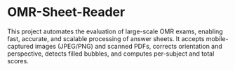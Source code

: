 # OMR-Sheet-Reader
This project automates the evaluation of large-scale OMR exams, enabling fast, accurate, and scalable processing of answer sheets. It accepts mobile-captured images (JPEG/PNG) and scanned PDFs, corrects orientation and perspective, detects filled bubbles, and computes per-subject and total scores. 
